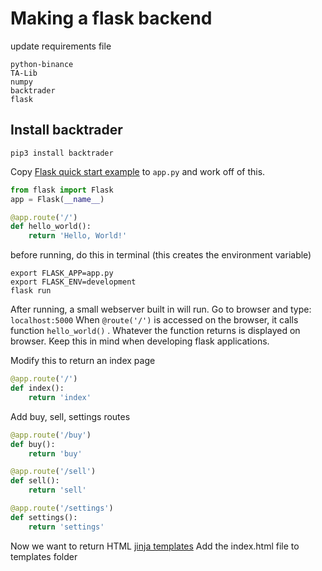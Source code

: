 # Making a flask backend
update requirements file

```
python-binance
TA-Lib
numpy
backtrader
flask
```

## Install backtrader
```
pip3 install backtrader
```

Copy [Flask quick start example](https://flask.palletsprojects.com/en/1.1.x/quickstart/#quickstart) to `app.py` and work off of this.

```python
from flask import Flask
app = Flask(__name__)

@app.route('/')
def hello_world():
    return 'Hello, World!'
```

before running, do this in terminal (this creates the environment variable)

```
export FLASK_APP=app.py
export FLASK_ENV=development
flask run
```

After running, a small webserver built in will run.  Go to browser and type: `localhost:5000`
When `@route('/')` is accessed on the browser, it calls function `hello_world()` . Whatever the function returns is displayed on browser.  Keep this in mind when developing flask applications.

Modify this to return an index page
```python
@app.route('/')
def index():
    return 'index'
```

Add buy, sell, settings routes

```python
@app.route('/buy')
def buy():
    return 'buy'

@app.route('/sell')
def sell():
    return 'sell'

@app.route('/settings')
def settings():
    return 'settings'
```

Now we want to return HTML [jinja templates](jinja.palletsprojects.com/en/2.11.x/)
Add the index.html file to templates folder